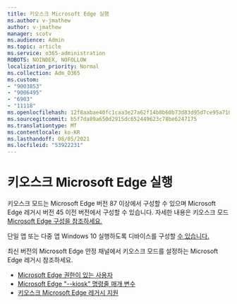 ```yaml
---
title: 키오스크 Microsoft Edge 실행
ms.author: v-jmathew
author: v-jmathew
manager: scotv
ms.audience: Admin
ms.topic: article
ms.service: o365-administration
ROBOTS: NOINDEX, NOFOLLOW
localization_priority: Normal
ms.collection: Adm_O365
ms.custom:
- "9003853"
- "9006495"
- "6903"
- "11118"
ms.openlocfilehash: 12f8aabae40fc1caa3e27a62f14b8b60b73d83d95d7ce95a7101bcc4379e4fbf
ms.sourcegitcommit: b5f7da89a650d2915dc652449623c78be6247175
ms.translationtype: MT
ms.contentlocale: ko-KR
ms.lasthandoff: 08/05/2021
ms.locfileid: "53922231"
---
```

# <a name="run-microsoft-edge-in-kiosk-mode"></a>키오스크 Microsoft Edge 실행

키오스크 모드는 Microsoft Edge 버전 87 이상에서 구성할 수 있으며 Microsoft Edge 레거시 버전 45 이전 버전에서 구성할 수 있습니다. 자세한 내용은 키오스크 모드 [Microsoft Edge 구성을 참조하세요.](https://docs.microsoft.com/deployedge/microsoft-edge-configure-kiosk-mode)

단일 앱 또는 다중 앱 Windows 10 실행하도록 디바이스를 구성할 [수 있습니다.](https://go.microsoft.com/fwlink/?linkid=2133659)

최신 버전의 Microsoft Edge 안정 채널에서 키오스크 모드를 설정하는 Microsoft Edge 레거시 참조하세요.

- [Microsoft Edge 권한이 있는 사용자](https://docs.microsoft.com/deployedge/microsoft-edge-configure-kiosk-mode#microsoft-edge-with-assigned-access)
- [Microsoft Edge "--kiosk" 명령줄 매개 변수](https://answers.microsoft.com/microsoftedge/forum/msedge_open-msedge_win10/access-microsoft-edge-using-command-line/03a4add6-9ca4-4fbb-a183-aaa763a0ab76)
- [키오스크 Microsoft Edge 레거시 지원](https://blogs.windows.com/msedgedev/2021/02/05/what-you-need-to-know-about-kiosk-mode-when-support-for-microsoft-edge-legacy-ends/)
